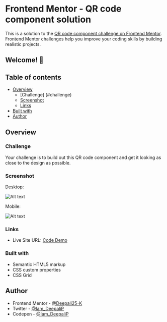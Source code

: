 # Frontend Mentor - QR code component solution

This is a solution to the [QR code component challenge on Frontend Mentor](https://www.frontendmentor.io/challenges/qr-code-component-iux_sIO_H). Frontend Mentor challenges help you improve your coding skills by building realistic projects. 

## Welcome! 👋

## Table of contents

- [Overview](#overview)
  - [Challenge] (#challenge)
  - [Screenshot](#screenshot)
  - [Links](#links)
- [Built with](#built-with)
- [Author](#author)

## Overview

### Challenge
Your challenge is to build out this QR code component and get it looking as close to the design as possible.

### Screenshot

Desktop:

![Alt text](Screenshots/FM-02(2).png)

Mobile:

![Alt text](Screenshots/FM-02(1).png)

### Links

- Live Site URL: [Code Demo](https://your-live-site-url.com)

### Built with

- Semantic HTML5 markup
- CSS custom properties
- CSS Grid

## Author

- Frontend Mentor - [@Deepali25-K](https://www.frontendmentor.io/profile/Deepali25-K)
- Twitter - [@Iam_DeepaliP](https://twitter.com/Iam_DeepaliP)
- Codepen - [@Iam_DeepaliP](https://codepen.io/Iam_DeepaliP)



